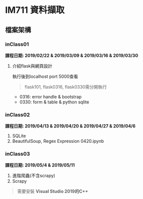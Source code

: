 # IM711 資料擷取

## 檔案架構
### inClass01
**課程日期: 2019/02/22 & 2019/03/09 & 2019/03/16 & 2019/03/30**

1. 介紹flask與網頁設計
    
    執行後到localhost port 5000查看
    > flask101, flask0316, flask0330需分開執行
    
    * 0316:  error handle & bootstrap
    * 0330: form & table & python sqlite
    
### inClass02 
**課程日期: 2019/04/13 & 2019/04/20 & 2019/04/27 & 2019/04/6**  

1. SQLite
2. BeautifulSoup, Regex Expression
   0420.ipynb
   
### inClass03
**課程日期: 2019/05/4 & 2019/05/11**
1. 進階爬蟲(不含scrapy)
2. Scrapy
> 需要安裝 **Visual Studio 2019的C++**
